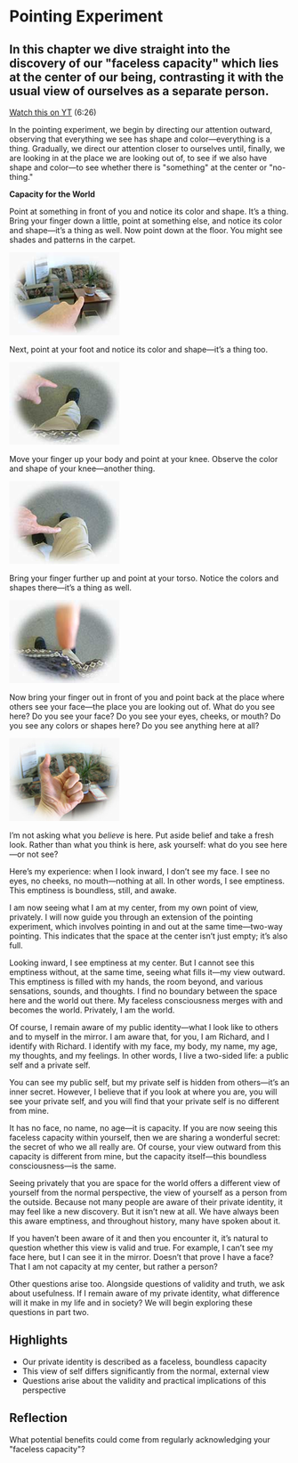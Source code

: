 # Pointing Experiment
## In this chapter we dive straight into the discovery of our "faceless capacity" which lies at the center of our being, contrasting it with the usual view of ourselves as a separate person. 

[Watch this on YT](https://youtu.be/gHfD8ozxXhA?si=MwsT06vrb3CmqoYY) (6:26)

In the pointing experiment, we begin by directing our attention outward, observing that everything we see has shape and color—everything is a thing. Gradually, we direct our attention closer to ourselves until, finally, we are looking in at the place we are looking out of, to see if we also have shape and color—to see whether there is "something" at the center or "no-thing."

**Capacity for the World**

Point at something in front of you and notice its color and shape. It’s a thing. Bring your finger down a little, point at something else, and notice its color and shape—it’s a thing as well. Now point down at the floor. You might see shades and patterns in the carpet.

![Pointing](img/pointing1.jpg)

Next, point at your foot and notice its color and shape—it’s a thing too. 

![Pointing](img/pointing2.jpg)

Move your finger up your body and point at your knee. Observe the color and shape of your knee—another thing. 

![Pointing](img/pointing3.jpg)

Bring your finger further up and point at your torso. Notice the colors and shapes there—it’s a thing as well.

![Pointing](img/pointing4.jpg)

Now bring your finger out in front of you and point back at the place where others see your face—the place you are looking out of. What do you see here? Do you see your face? Do you see your eyes, cheeks, or mouth? Do you see any colors or shapes here? Do you see anything here at all?

![Pointing](img/pointing5.jpg)

I’m not asking what you *believe* is here. Put aside belief and take a fresh look. Rather than what you think is here, ask yourself: what do you see here—or not see?

Here’s my experience: when I look inward, I don’t see my face. I see no eyes, no cheeks, no mouth—nothing at all. In other words, I see emptiness. This emptiness is boundless, still, and awake.

I am now seeing what I am at my center, from my own point of view, privately. I will now guide you through an extension of the pointing experiment, which involves pointing in and out at the same time—two-way pointing. This indicates that the space at the center isn’t just empty; it’s also full.

Looking inward, I see emptiness at my center. But I cannot see this emptiness without, at the same time, seeing what fills it—my view outward. This emptiness is filled with my hands, the room beyond, and various sensations, sounds, and thoughts. I find no boundary between the space here and the world out there. My faceless consciousness merges with and becomes the world. Privately, I am the world.

Of course, I remain aware of my public identity—what I look like to others and to myself in the mirror. I am aware that, for you, I am Richard, and I identify with Richard. I identify with my face, my body, my name, my age, my thoughts, and my feelings. In other words, I live a two-sided life: a public self and a private self.

You can see my public self, but my private self is hidden from others—it’s an inner secret. However, I believe that if you look at where you are, you will see your private self, and you will find that your private self is no different from mine.

It has no face, no name, no age—it is capacity. If you are now seeing this faceless capacity within yourself, then we are sharing a wonderful secret: the secret of who we all really are. Of course, your view outward from this capacity is different from mine, but the capacity itself—this boundless consciousness—is the same.

Seeing privately that you are space for the world offers a different view of yourself from the normal perspective, the view of yourself as a person from the outside. Because not many people are aware of their private identity, it may feel like a new discovery. But it isn’t new at all. We have always been this aware emptiness, and throughout history, many have spoken about it.

If you haven’t been aware of it and then you encounter it, it’s natural to question whether this view is valid and true. For example, I can’t see my face here, but I can see it in the mirror. Doesn’t that prove I have a face? That I am not capacity at my center, but rather a person?

Other questions arise too. Alongside questions of validity and truth, we ask about usefulness. If I remain aware of my private identity, what difference will it make in my life and in society? We will begin exploring these questions in part two.

## Highlights
- Our private identity is described as a faceless, boundless capacity
- This view of self differs significantly from the normal, external view
- Questions arise about the validity and practical implications of this perspective

## Reflection
What potential benefits could come from regularly acknowledging your "faceless capacity"?
